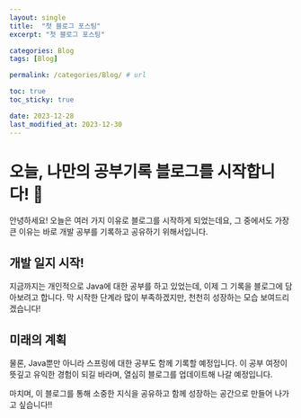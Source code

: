 ```yaml
---
layout: single
title:  "첫 블로그 포스팅"
excerpt: "첫 블로그 포스팅"

categories: Blog
tags: [Blog]

permalink: /categories/Blog/ # url

toc: true
toc_sticky: true

date: 2023-12-28
last_modified_at: 2023-12-30
---
```


# 오늘, 나만의 공부기록 블로그를 시작합니다! 🚀

안녕하세요! 오늘은 여러 가지 이유로 블로그를 시작하게 되었는데요, 그 중에서도 가장 큰 이유는 바로 개발 공부를 기록하고 공유하기 위해서입니다.

## 개발 일지 시작!

지금까지는 개인적으로 Java에 대한 공부를 하고 있었는데, 이제 그 기록을 블로그에 담아보려고 합니다. 막 시작한 단계라 많이 부족하겠지만, 천천히 성장하는 모습 보여드리겠습니다!

## 미래의 계획

물론, Java뿐만 아니라 스프링에 대한 공부도 함께 기록할 예정입니다. 이 공부 여정이 뜻깊고 유익한 경험이 되길 바라며, 열심히 블로그를 업데이트해 나갈 예정입니다.

마치며, 이 블로그를 통해 소중한 지식을 공유하고 함께 성장하는 공간으로 만들어 나가고 싶습니다!!


